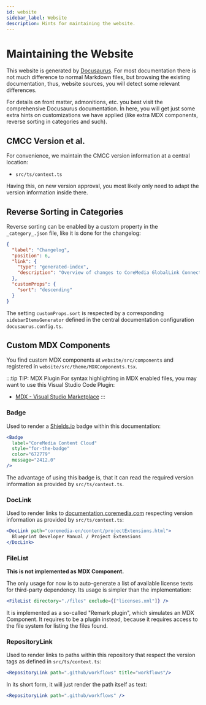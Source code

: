 ```yaml
---
id: website
sidebar_label: Website
description: Hints for maintaining the website.
---
```


# Maintaining the Website

This website is generated by [Docusaurus](https://docusaurus.io/). For most
documentation there is not much difference to normal Markdown files, but
browsing the existing documentation, thus, website sources, you will detect
some relevant differences.

For details on front matter, admonitions, etc. you best visit the comprehensive
Docusaurus documentation. In here, you will get just some extra hints on
customizations we have applied (like extra MDX components, reverse sorting
in categories and such).

## CMCC Version et al.

For convenience, we maintain the CMCC version information at a central
location:

* `src/ts/context.ts`

Having this, on new version approval, you most likely only need to adapt
the version information inside there.

## Reverse Sorting in Categories

Reverse sorting can be enabled by a custom property in the `_category_.json`
file, like it is done for the changelog:

```json
{
  "label": "Changelog",
  "position": 6,
  "link": {
    "type": "generated-index",
    "description": "Overview of changes to CoreMedia GlobalLink Connect Integration."
  },
  "customProps": {
    "sort": "descending"
  }
}
```

The setting `customProps.sort` is respected by a corresponding
`sidebarItemsGenerator` defined in the central documentation configuration
`docusaurus.config.ts`.

## Custom MDX Components

You find custom MDX components at `website/src/components` and registered in
`website/src/theme/MDXComponents.tsx`.

:::tip TIP: MDX Plugin
For syntax highlighting in MDX enabled files, you may want to use this
Visual Studio Code Plugin:

* [MDX - Visual Studio Marketplace](https://marketplace.visualstudio.com/items?itemName=unifiedjs.vscode-mdx)
:::

### Badge

Used to render a [Shields.io](https://shields.io/) badge within this
documentation:

```jsx
<Badge
  label="CoreMedia Content Cloud"
  style="for-the-badge"
  color="672779"
  message="2412.0"
/>
```

The advantage of using this badge is, that it can read the required version
information as provided by `src/ts/context.ts`.

### DocLink

Used to render links to
[documentation.coremedia.com](https://documentation.coremedia.com/)
respecting version information as provided by `src/ts/context.ts`:

```jsx
<DocLink path="coremedia-en/content/projectExtensions.html">
  Blueprint Developer Manual / Project Extensions
</DocLink>
```

### FileList

**This is not implemented as MDX Component.**

The only usage for now is to auto-generate a list of available license texts
for third-party dependency. Its usage is simpler than the implementation:

```jsx
<FileList directory="./files" exclude={["licenses.xml"]} />
```

It is implemented as a so-called "Remark plugin", which simulates an MDX
Component. It requires to be a plugin instead, because it requires access
to the file system for listing the files found.

### RepositoryLink

Used to render links to paths within this repository that respect the
version tags as defined in `src/ts/context.ts`:

```jsx
<RepositoryLink path=".github/workflows" title="workflows"/>
```

In its short form, it will just render the path itself as text:

```jsx
<RepositoryLink path=".github/workflows" />
```

